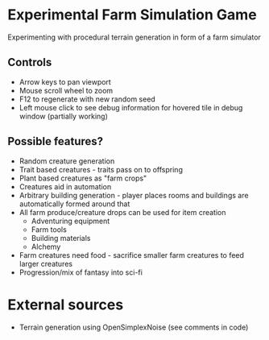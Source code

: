 # Experimental Farm Simulation Game
Experimenting with procedural terrain generation in form of a farm simulator

## Controls
* Arrow keys to pan viewport
* Mouse scroll wheel to zoom
* F12 to regenerate with new random seed
* Left mouse click to see debug information for hovered tile in debug window (partially working)

## Possible features?
* Random creature generation
* Trait based creatures - traits pass on to offspring
* Plant based creatures as "farm crops"
* Creatures aid in automation
* Arbitrary building generation - player places rooms and buildings are automatically formed around that
* All farm produce/creature drops can be used for item creation
  * Adventuring equipment
  * Farm tools
  * Building materials
  * Alchemy
* Farm creatures need food - sacrifice smaller farm creatures to feed larger creatures
* Progression/mix of fantasy into sci-fi

# External sources
* Terrain generation using OpenSimplexNoise (see comments in code)
